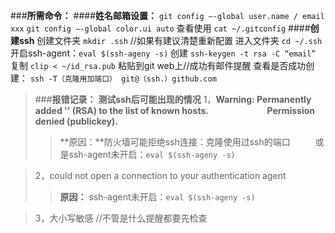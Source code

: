 ###**所需命令：**
####**姓名邮箱设置：**
`git config –-global user.name / email xxx` 
`git config –-global color.ui auto`
查看使用 `cat ~/.gitconfig`
####**创建ssh** 
创建文件夹 `mkdir .ssh`    //如果有建议清楚重新配置
进入文件夹 `cd ~/.ssh`
开启ssh-agent：`eval $(ssh-ageny -s)`
创建 `ssh-keygen -t rsa -C “email” `
复制 `clip < ~/id_rsa.pub`
粘贴到git web上//成功有邮件提醒
查看是否成功创建： `ssh -T（克隆用加端口） git@（ssh.）github.com`

>###**报错记录：**
>**测试ssh后可能出现的情况**
>1，**Warning: Permanently added '' (RSA) to the list of known hosts.**
&emsp; &emsp; &emsp; &emsp; &emsp; **Permission denied (publickey).**
>>**原因：**防火墙可能拒绝ssh连接：克隆使用过ssh的端口
&emsp; &emsp; 或是ssh-agent未开启：`eval $(ssh-ageny -s)`

>2，could not open a connection to your authentication agent
>>**原因：** ssh-agent未开启：`eval $(ssh-ageny -s)`

>3，大小写敏感  //不管是什么提醒都要先检查
